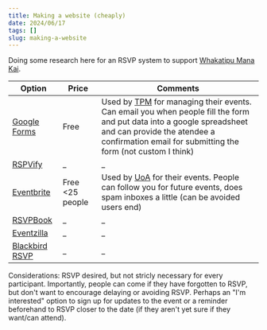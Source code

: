 ```yaml
---
title: Making a website (cheaply)
date: 2024/06/17
tags: []
slug: making-a-website
---
```


Doing some research here for an RSVP system to support [Whakatipu Mana Kai](https://www.instagram.com/whakatipumanakai/).

|Option|Price|Comments|
|-|-|-|
|[Google Forms](https://www.google.com/forms/about/)|Free|Used by [TPM](https://www.tepunahamatatini.ac.nz) for managing their events. Can email you when people fill the form and put data into a google spreadsheet and can provide the atendee a confirmation email for submitting the form (not custom I think)|
|[RSPVify](https://rsvpify.com/pricing/)|_|_|
|[Eventbrite](https://www.eventbrite.co.nz/organizer/pricing/)|Free <25 people|Used by [UoA](https://www.auckland.ac.nz/en.html) for their events. People can follow you for future events, does spam inboxes a little (can be avoided users end)|
|[RSVPBook](https://www.rsvpbook.com/dash.php?c=public_page&a=index)|_|_|
|[Eventzilla](https://www.eventzilla.net/online-rsvp-management-software)|_|_|
|[Blackbird RSVP](https://www.blackbirdrsvp.com)|_|_|

Considerations: RSVP desired, but not stricly necessary for every participant. Importantly, people can come if they have forgotten to RSVP, but don't want to encourage delaying or avoiding RSVP. Perhaps an "I'm interested" option to sign up for updates to the event or a reminder beforehand to RSVP closer to the date (if they aren't yet sure if they want/can attend).